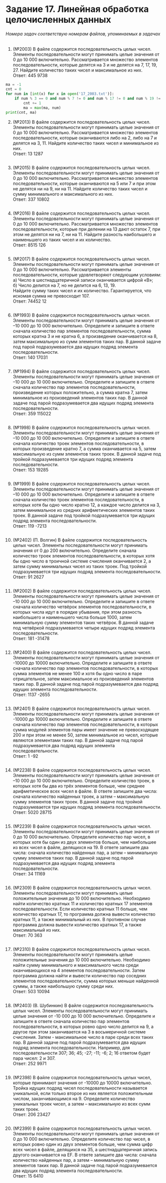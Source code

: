 # Задание 17. Линейная обработка целочисленных данных
###### Номера задач соответствую номерам файлов, упоминаемых в задачах

1. (№2003) В файле содержится последовательность целых чисел. Элементы последовательности могут принимать целые значения от 0 до 10 000 включительно. Рассматривается множество элементов последовательности, которые делятся на 3 и не делятся на 7, 17, 19, 27. Найдите количество таких чисел и максимальное из них.  
Ответ: 445 9738
```python
ma = -1
cnt = 0
for num in [int(x) for x in open('17_2003.txt')]:
    if num % 3 == 0 and num % 7 != 0 and num % 17 != 0 and num % 19 != 0 and num % 27 != 0:
        cnt += 1
        ma = max(ma, num)
print(cnt, ma)
```

2. (№2013) В файле содержится последовательность целых чисел. Элементы последовательности могут принимать целые значения от 0 до 10 000 включительно. Рассматривается множество элементов последовательности, которые оканчиваются либо на 2, либо на 7 и делятся на 3, 11. Найдите количество таких чисел и минимальное из них.  
Ответ: 13 1287
```python

```

3. (№2015) В файле содержится последовательность целых чисел. Элементы последовательности могут принимать целые значения от 0 до 10 000 включительно. Рассматривается множество элементов последовательности, которые оканчиваются на 5 или 7  и при этом не делятся ни на 9, ни на 11. Найдите количество таких чисел и сумму минимального и максимального из них.  
Ответ: 337 10802
```python

```

4. (№2016) В файле содержится последовательность целых чисел. Элементы последовательности могут принимать целые значения от 0 до 10 000 включительно. Рассматривается множество элементов последовательности, которые при делении на 13 дают остаток 7, при этом не делятся ни на 7, ни на 11. Найдите разность наибольшего и наименьшего из таких чисел и их количество.  
Ответ: 8515 126
```python

```

5. (№2017) В файле содержится последовательность целых чисел. Элементы последовательности могут принимать целые значения от 0 до 10 000 включительно. Рассматривается элементы последовательности, которые удовлетворяют следующим условиям:  
а) Число в шестнадцатеричной записи оканчивается цифрой «B»;  
б) Число делится на 7, но не делится на 6, 13, 19.  
Найдите сумму таких чисел и их количество. Гарантируется, что искомая сумма не превосходит 107.  
Ответ: 74452 12
```python

```

6. (№1993) В файле содержится последовательность целых чисел. Элементы последовательности могут принимать целые значения от –10 000 до 10 000 включительно. Определите и запишите в ответе сначала количество пар элементов последовательности, сумма которых кратна 3 и не кратна 6, а произведение оканчивается на 8, затем максимальную из сумм элементов таких пар. В данной задаче под парой подразумевается два идущих подряд элемента последовательности.  
Ответ: 140 17031
```python

```

7. (№1994) В файле содержится последовательность целых чисел. Элементы последовательности могут принимать целые значения от –10 000 до 10 000 включительно. Определите и запишите в ответе сначала количество пар элементов последовательности, произведение которых положительно, а сумма кратна 7, затем минимальное из произведений элементов таких пар. В данной задаче под парой подразумевается два идущих подряд элемента последовательности.  
Ответ: 359 115022
```python

```

8. (№1998) В файле содержится последовательность целых чисел. Элементы последовательности могут принимать целые значения от –10 000 до 10 000 включительно. Определите и запишите в ответе сначала количество троек элементов последовательности, в которых произведение кратно 7, а сумма оканчивается на 5, затем максимальную из сумм элементов таких троек. В данной задаче под тройкой подразумевается три идущих подряд элемента последовательности.  
Ответ: 153 19285
```python

```

9. (№1999) В файле содержится последовательность целых чисел. Элементы последовательности могут принимать целые значения от –10 000 до 10 000 включительно. Определите и запишите в ответе сначала количество троек элементов последовательности, в которых хотя бы одно число кратно 12, а каждое число делится на 3, затем минимальное из средних арифметических элементов таких троек. В данной задаче под тройкой подразумевается три идущих подряд элемента последовательности.  
Ответ: 119 -7213
```python

```

10. (№2402) (П. Волгин) В файле содержится последовательность целых чисел. Элементы последовательности могут принимать значения от 0 до 200 включительно. Определите сначала количество троек элементов последовательности, в которых хотя бы одно число в троичной системе счисления оканчивается 2, а затем сумму минимальных чисел из таких троек. Под тройкой подразумевается три идущих подряд элемента последовательности.  
Ответ: 91 2627
```python

```

11. (№2002) В файле содержится последовательность целых чисел. Элементы последовательности могут принимать целые значения от –10 000 до 10 000 включительно. Определите и запишите в ответе сначала количество четвёрок элементов последовательности, в которых числа идут в порядке убывания, при этом разность наибольшего и наименьшего числа больше 1000, затем минимальную сумму элементов таких четвёрок. В данной задаче под четвёркой подразумевается четыре идущих подряд элемента последовательности.  
Ответ: 181 -31478
```python

```

12. (№2400) В файле содержится последовательность целых чисел. Элементы последовательности могут принимать целые значения от -10000 до 10000 включительно. Определите и запишите в ответе сначала количество пар элементов последовательности, в которых сумма элементов не менее 100 и хотя бы одно число в паре отрицательное, затем максимальное из произведений элементов таких пар. В данной задаче под парой подразумевается два подряд идущих элемента последовательности.  
Ответ: 1137 -2655
```python

```

13. (№2401) В файле содержится последовательность целых чисел. Элементы последовательности могут принимать целые значения от -10000 до 10000 включительно. Определите и запишите в ответе сначала количество пар элементов последовательности, в которых сумма модулей элементов пары имеет значение не превосходящее 200 и при этом не менее 50, затем минимальное из чисел, которые являются элементами таких пар. В данной задаче под парой подразумевается два подряд идущих элемента последовательности.  
Ответ: 1 -92
```python

```

14. (№2238) В файле содержится последовательность целых чисел. Элементы последовательности могут принимать целые значения от –10 000 до 10 000 включительно. Определите количество троек, в которых хотя бы два из трёх элементов больше, чем среднее арифметическое всех чисел в файле. В ответе запишите два числа: сначала количество найденных троек, а затем – максимальную сумму элементов таких троек. В данной задаче под тройкой подразумевается три идущих подряд элемента последовательности.  
Ответ: 5020 28715
```python

```

15. (№2239) В файле содержится последовательность целых чисел. Элементы последовательности могут принимать целые значения от 0 до 10 000 включительно. Определите количество пар чисел, в которых хотя бы один из двух элементов больше, чем наибольшее из всех чисел в файле, делящихся на 19. В ответе запишите два числа: сначала количество найденных пар, а затем – минимальную сумму элементов таких пар. В данной задаче под парой подразумевается два идущих подряд элемента последовательности.  
Ответ: 34 11169
```python

```

16. (№2309) В файле содержится последовательность целых чисел. Элементы последовательности могут принимать целые положительные значения до 10 000 включительно. Необходимо найти количество кратных 11 и количество кратных 17 элементов последовательности. Если количество кратных 11 больше, чем количество кратных 17, то программа должна вывести количество кратных 11, а также минимальный из них. В противном случае программа должна вывести количество кратных 17, а также максимальный из них.  
Ответ: 70 363
```python

```

17. (№2310) В файле содержится последовательность целых чисел. Элементы последовательности могут принимать целые положительные значения до 10 000 включительно. Необходимо найти сумму минимального и максимального числа среди оканчивающихся на 4 элементов последовательности. Затем программа должна найти и вывести количество пар соседних элементов последовательности, сумма которых меньше найденной суммы, а также наибольшую сумму среди них.  
Ответ: 503 10094
```python

```

18. (№2403) (В. Шубинкин) В файле содержится последовательность целых чисел. Элементы последовательности могут принимать целые значения от -10 000 до 10 000 включительно. Определите и запишите в ответе сначала количество пар элементов последовательности, в которых ровно одно число делится на 9, а другое при этом заканчивается на 3 в восьмеричной системе счисления. Затем - максимальное число в паре среди всех таких пар. В данной задаче под парой подразумевается два идущих подряд элемента последовательности.
Например, для последовательности 307; 36; 45; -27; -11; -6; 2; 16 ответом будет пара чисел: 2 и 307.  
Ответ: 252 9971
```python

```

19. (№2398) В файле содержится последовательность целых чисел, которые принимают значения от -10000 до 10000 включительно. Тройка идущих подряд чисел последовательности называется уникальной, если только второе из них является положительным числом, заканчивающимся на 9. Определите количество уникальных троек чисел, а затем – максимальную из всех сумм таких троек.  
Ответ: 206 23427
```python

```

20. (№2399) В файле содержится последовательность целых чисел. Элементы последовательности могут принимать целые значения от 0 до 10 000 включительно. Определите количество пар чисел, в которых ровно один из двух элементов больше, чем сумма цифр всех чисел в файле, делящихся на 35, а шестнадцатеричная запись другого оканчивается на EF. В ответе запишите два числа: сначала количество найденных пар, а затем – минимальную сумму элементов таких пар. В данной задаче под парой подразумевается два идущих подряд элемента последовательности.  
Ответ: 15 6410
```python

```
